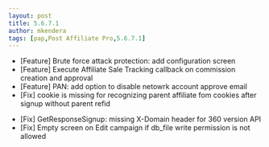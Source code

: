 ```yaml
---
layout: post
title: 5.6.7.1
author: mkendera
tags: [pap,Post Affiliate Pro,5.6.7.1]
---
```


- [Feature] Brute force attack protection: add configuration screen
- [Feature] Execute Affiliate Sale Tracking callback on commission creation and approval
- [Feature] PAN: add option to disable netowrk account approve email
- [Fix] cookie is missing for recognizing parent affiliate fom cookies after signup without parent refid

<!--more-->

- [Fix] GetResponseSignup: missing X-Domain header for 360 version API
- [Fix] Empty screen on Edit campaign if db_file write permission is not allowed
